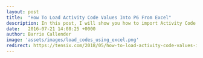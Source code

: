 ```yaml
---
layout: post
title:  "How To Load Activity Code Values Into P6 From Excel"
description: In this post, I will show you how to import Activity Code values from Excel into Oracle Primavera P6 without having to type them in or resort to programming in Java.
date:   2016-07-21 14:08:25 +0000
author:	Barrie Callender
image: 'assets/images/load_codes_using_excel.png'
redirect: https://tensix.com/2018/05/how-to-load-activity-code-values-into-primavera-p6-from-excel/
---
```

